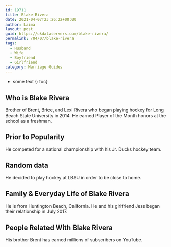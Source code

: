 ```yaml
---
id: 19711
title: Blake Rivera
date: 2021-04-07T23:26:22+00:00
author: Laima
layout: post
guid: https://ukdataservers.com/blake-rivera/
permalink: /04/07/blake-rivera
tags:
  - Husband
  - Wife
  - Boyfriend
  - Girlfriend
category: Marriage Guides
---
```


* some text
{: toc}


## Who is Blake Rivera
                  
                  
                  
Brother of Brent, Brice, and Lexi Rivera who began playing hockey for Long Beach State University in 2014. He earned Player of the Month honors at the school as a freshman. 
                  
              
            
              
            
                
                
                
## Prior to Popularity
                  
                  
                  
He competed for a national championship with his Jr. Ducks hockey team. 
                  
              
            
              
            
                
                
                
## Random data
                  
                  
                  
He decided to play hockey at LBSU in order to be close to home. 
                  
              
            
              
            
                
                
                
## Family & Everyday Life of Blake Rivera
                  
                  
                  
He is from Huntington Beach, California. He and his girlfriend Jess began their relationship in July 2017.
                  
              
            
              
            
                
                
                
## People Related With Blake Rivera
                  
                  
                  
His brother Brent has earned millions of subscribers on YouTube. 
                  
              
            
              
            
                
              
            
              
              
            
            
              
            
          
          
          